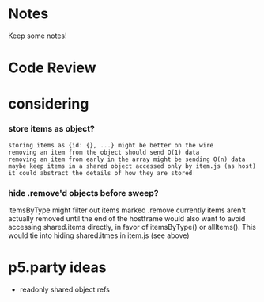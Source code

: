 # Notes

Keep some notes!

# Code Review

# considering

### store items as object?

    storing items as {id: {}, ...} might be better on the wire
    removing an item from the object should send O(1) data
    removing an item from early in the array might be sending O(n) data
    maybe keep items in a shared object accessed only by item.js (as host)
    it could abstract the details of how they are stored

### hide .remove'd objects before sweep?

itemsByType might filter out items marked .remove currently items aren't actually removed until the end of the hostframe
would also want to avoid accessing shared.items directly, in favor of itemsByType() or allItems(). This would tie into hiding shared.itmes in item.js (see above)

# p5.party ideas

- readonly shared object refs
